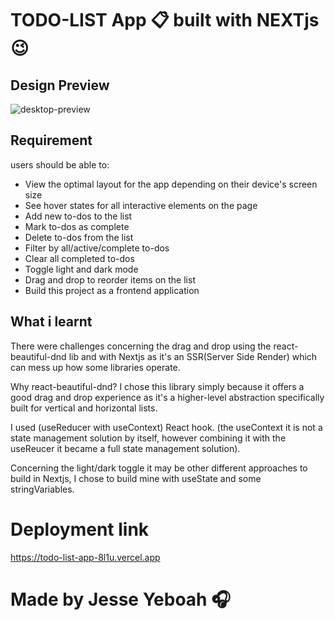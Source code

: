 # TODO-LIST App  📋 built with NEXTjs 😉 
## Design Preview
![desktop-preview](https://github.com/eaglementality/Todo-List-APP/assets/97172881/049cf38b-53d0-4d5b-ac48-96bbb4e86c8a)
## Requirement
users should be able to:
+ View the optimal layout for the app depending on their device's screen size
+ See hover states for all interactive elements on the page
+ Add new to-dos to the list
+ Mark to-dos as complete
+ Delete to-dos from the list
+ Filter by all/active/complete to-dos
+ Clear all completed to-dos
+ Toggle light and dark mode
+ Drag and drop to reorder items on the list
+ Build this project as a frontend application
## What i learnt
There were challenges concerning the drag and drop using the react-beautiful-dnd lib and with Nextjs as it's an SSR(Server Side Render) which can mess up how some libraries operate.

Why react-beautiful-dnd? I chose this library simply because it offers a good drag and drop experience as it's a higher-level abstraction specifically built for vertical and horizontal lists.

I used (useReducer with useContext) React hook. (the useContext it is not a state management solution by itself, however combining it with the useReucer it became a full state management solution).

Concerning the light/dark toggle it may be other different approaches to build in Nextjs, I chose to build mine with useState and some stringVariables.
# Deployment link
https://todo-list-app-8l1u.vercel.app
# Made by Jesse Yeboah 🎧 
